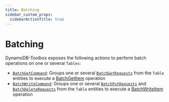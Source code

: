 ```yaml
---
title: Batching
sidebar_custom_props:
  sidebarActionTitle: true
---
```


# Batching

DynamoDB-Toolbox exposes the following actions to perform batch operations on one or several `Tables`:

- [`BatchGetCommand`](../4-batch-get/index.md): Groups one or several [`BatchGetRequests`](../../../3-entities/3-actions/6-batch-get/index.md) from the `Table` entities to execute a [BatchGetItem](https://docs.aws.amazon.com/amazondynamodb/latest/APIReference/API_BatchGetItem.html) operation
- [`BatchWriteCommand`](../5-batch-write/index.md): Groups one or several [`BatchPutRequests`](../../../3-entities/3-actions/7-batch-put/index.md) and [`BatchDeleteRequests`](../../../3-entities/3-actions/8-batch-delete/index.md) from the `Table` entities to execute a [BatchWriteItem](https://docs.aws.amazon.com/amazondynamodb/latest/APIReference/API_BatchWriteItem.html) operation
